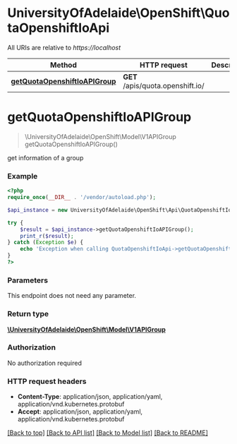 # UniversityOfAdelaide\OpenShift\QuotaOpenshiftIoApi

All URIs are relative to *https://localhost*

Method | HTTP request | Description
------------- | ------------- | -------------
[**getQuotaOpenshiftIoAPIGroup**](QuotaOpenshiftIoApi.md#getQuotaOpenshiftIoAPIGroup) | **GET** /apis/quota.openshift.io/ | 


# **getQuotaOpenshiftIoAPIGroup**
> \UniversityOfAdelaide\OpenShift\Model\V1APIGroup getQuotaOpenshiftIoAPIGroup()



get information of a group

### Example
```php
<?php
require_once(__DIR__ . '/vendor/autoload.php');

$api_instance = new UniversityOfAdelaide\OpenShift\Api\QuotaOpenshiftIoApi();

try {
    $result = $api_instance->getQuotaOpenshiftIoAPIGroup();
    print_r($result);
} catch (Exception $e) {
    echo 'Exception when calling QuotaOpenshiftIoApi->getQuotaOpenshiftIoAPIGroup: ', $e->getMessage(), PHP_EOL;
}
?>
```

### Parameters
This endpoint does not need any parameter.

### Return type

[**\UniversityOfAdelaide\OpenShift\Model\V1APIGroup**](../Model/V1APIGroup.md)

### Authorization

No authorization required

### HTTP request headers

 - **Content-Type**: application/json, application/yaml, application/vnd.kubernetes.protobuf
 - **Accept**: application/json, application/yaml, application/vnd.kubernetes.protobuf

[[Back to top]](#) [[Back to API list]](../../README.md#documentation-for-api-endpoints) [[Back to Model list]](../../README.md#documentation-for-models) [[Back to README]](../../README.md)

